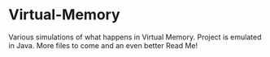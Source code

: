 # Virtual-Memory

Various simulations of what happens in Virtual Memory. Project is emulated in Java. More files to come and an even better Read Me!
